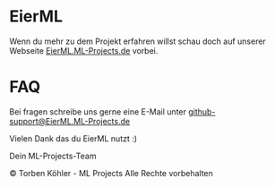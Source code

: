 # EierML
Wenn du mehr zu dem Projekt erfahren willst schau doch auf unserer Webseite [EierML.ML-Projects.de](eierml.ml-projekts.de) vorbei.

# FAQ
Bei fragen schreibe uns gerne eine E-Mail unter [github-support@EierML.ML-Projects.de](mailto:github-support@eierml.ml-projects.de)

Vielen Dank das du EierML nutzt :)

Dein ML-Projects-Team


© Torben Köhler - ML Projects Alle Rechte vorbehalten
